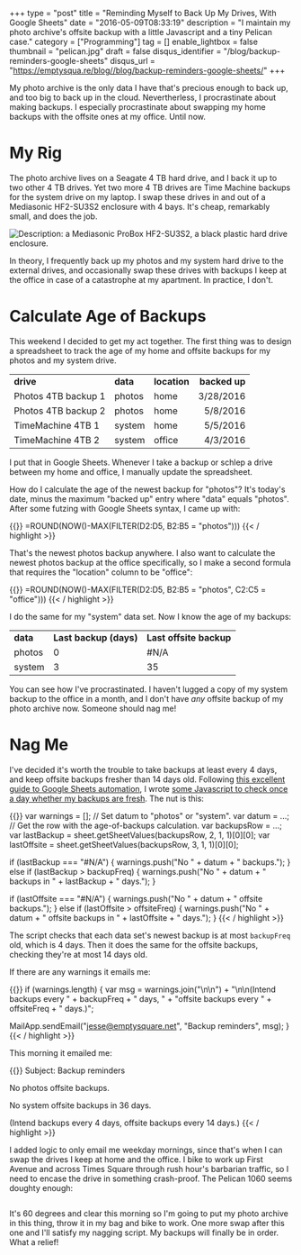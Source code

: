 +++
type = "post"
title = "Reminding Myself to Back Up My Drives, With Google Sheets"
date = "2016-05-09T08:33:19"
description = "I maintain my photo archive's offsite backup with a little Javascript and a tiny Pelican case."
category = ["Programming"]
tag = []
enable_lightbox = false
thumbnail = "pelican.jpg"
draft = false
disqus_identifier = "/blog/backup-reminders-google-sheets"
disqus_url = "https://emptysqua.re/blog//blog/backup-reminders-google-sheets/"
+++

<p>My photo archive is the only data I have that's precious enough to back up, and too big to back up in the cloud. Nevertherless, I procrastinate about making backups. I especially procrastinate about swapping my home backups with the offsite ones at my office. Until now.</p>
<h1 id="my-rig">My Rig</h1>
<p>The photo archive lives on a Seagate 4 TB hard drive, and I back it up to two other 4 TB drives. Yet two more 4 TB drives are Time Machine backups for the system drive on my laptop. I swap these drives in and out of a Mediasonic HF2-SU3S2 enclosure with 4 bays. It's cheap, remarkably small, and does the job.</p>
<p><img alt="Description: a Mediasonic ProBox HF2-SU3S2, a black plastic hard drive enclosure." src="mediasonic.jpg"/></p>
<p>In theory, I frequently back up my photos and my system hard drive to the external drives, and occasionally swap these drives with backups I keep at the office in case of a catastrophe at my apartment. In practice, I don't.</p>
<h1 id="calculate-age-of-backups">Calculate Age of Backups</h1>
<p>This weekend I decided to get my act together. The first thing was to design a spreadsheet to track the age of my home and offsite backups for my photos and my system drive.</p>
<table cellpadding="0" cellspacing="0" width="100%">
<tr style="height:16px; font-weight: bold">
<td dir="ltr">drive</td>
<td dir="ltr">data</td>
<td dir="ltr">location</td>
<td dir="rtl">backed up</td>
</tr>
<tr style="height:16px;">
<td dir="ltr">Photos 4TB backup 1</td>
<td dir="ltr">photos</td>
<td dir="ltr">home</td>
<td dir="rtl">3/28/2016</td>
</tr>
<tr style="height:16px;">
<td dir="ltr">Photos 4TB backup 2</td>
<td dir="ltr">photos</td>
<td dir="ltr">home</td>
<td dir="rtl">5/8/2016</td>
</tr>
<tr style="height:16px;">
<td dir="ltr">TimeMachine 4TB 1</td>
<td dir="ltr">system</td>
<td dir="ltr">home</td>
<td dir="rtl">5/5/2016</td>
</tr>
<tr style="height:16px;">
<td dir="ltr">TimeMachine 4TB 2</td>
<td dir="ltr">system</td>
<td dir="ltr">office</td>
<td dir="rtl">4/3/2016</td>
</tr>
</table>
<p>I put that in Google Sheets. Whenever I take a backup or schlep a drive between my home and office, I manually update the spreadsheet.</p>
<p>How do I calculate the age of the newest backup for "photos"? It's today's date, minus the maximum "backed up" entry where "data" equals "photos". After some futzing with Google Sheets syntax, I came up with:</p>

{{<highlight plain>}}
=ROUND(NOW()-MAX(FILTER(D2:D5, B2:B5 = "photos")))
{{< / highlight >}}

<p>That's the newest photos backup anywhere. I also want to calculate the newest photos backup at the office specifically, so I make a second formula that requires the "location" column to be "office":</p>

{{<highlight plain>}}
=ROUND(NOW()-MAX(FILTER(D2:D5, B2:B5 = "photos", C2:C5 = "office")))
{{< / highlight >}}

<p>I do the same for my "system" data set. Now I know the age of my backups:</p>
<table class="table table-striped">
<tr style="height:16px; font-weight: bold">
<td dir="ltr">data</td>
<td dir="ltr">Last backup (days)</td>
<td dir="ltr">Last offsite backup</td>
</tr>
<tr>
<td>photos</td>
<td>0</td>
<td>#N/A</td>
</tr>
<tr>
<td>system</td>
<td>3</td>
<td>35</td>
</tr>
</table>
<p>You can see how I've procrastinated. I haven't lugged a copy of my system backup to the office in a month, and I don't have <em>any</em> offsite backup of my photo archive now. Someone should nag me!</p>
<h1 id="nag-me">Nag Me</h1>
<p>I've decided it's worth the trouble to take backups at least every 4 days, and keep offsite backups fresher than 14 days old. Following <a href="https://www.withoutthesarcasm.com/automating-google-spreadsheets-email-reminders/">this excellent guide to Google Sheets automation</a>, I wrote <a href="https://gist.github.com/ajdavis/458442bc63b757f13cd0c1cbd689198f">some Javascript to check once a day whether my backups are fresh</a>. The nut is this:</p>

{{<highlight javascript>}}
var warnings = [];
// Set datum to "photos" or "system".
var datum = ...; 
// Get the row with the age-of-backups calculation.
var backupsRow = ...;
var lastBackup = sheet.getSheetValues(backupsRow, 2, 1, 1)[0][0];
var lastOffsite = sheet.getSheetValues(backupsRow, 3, 1, 1)[0][0];

if (lastBackup === "#N/A") {
  warnings.push("No " + datum + " backups.");
} else if (lastBackup > backupFreq) {
  warnings.push("No " + datum + " backups in " 
    + lastBackup + " days.");
}

if (lastOffsite === "#N/A") {
  warnings.push("No " + datum + " offsite backups.");
} else if (lastOffsite > offsiteFreq) {
  warnings.push("No " + datum + " offsite backups in " 
    + lastOffsite + " days.");
}
{{< / highlight >}}

<p>The script checks that each data set's newest backup is at most <code>backupFreq</code> old, which is 4 days. Then it does the same for the offsite backups, checking they're at most 14 days old.</p>
<p>If there are any warnings it emails me:</p>

{{<highlight javascript>}}
if (warnings.length) {
  var msg = warnings.join("\n\n") + 
    "\n\n(Intend backups every " + backupFreq + " days, " +
    "offsite backups every " + offsiteFreq + " days.)";

  MailApp.sendEmail("jesse@emptysquare.net", "Backup reminders", msg);
}
{{< / highlight >}}

<p>This morning it emailed me:</p>

{{<highlight plain>}}
Subject: Backup reminders

No photos offsite backups.

No system offsite backups in 36 days.

(Intend backups every 4 days, offsite backups every 14 days.)
{{< / highlight >}}

<p>I added logic to only email me weekday mornings, since that's when I can swap the drives I keep at home and the office. I bike to work up First Avenue and across Times Square through rush hour's barbarian traffic, so I need to encase the drive in something crash-proof. The Pelican 1060 seems doughty enough:</p>
<p><img alt="" src="pelican.jpg"/></p>
<p>It's 60 degrees and clear this morning so I'm going to put my photo archive in this thing, throw it in my bag and bike to work. One more swap after this one and I'll satisfy my nagging script. My backups will finally be in order. What a relief!</p>
